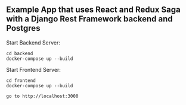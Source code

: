 ## Example App that uses React and Redux Saga with a Django Rest Framework backend and Postgres

Start Backend Server:

```
cd backend
docker-compose up --build
```

Start Frontend Server:

```
cd frontend
docker-compose up --build

go to http://localhost:3000
```
